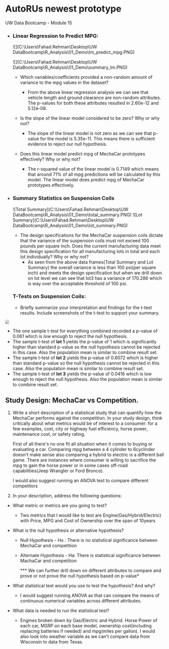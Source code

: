 # AutoRUs newest prototype
UW Data Bootcamp - Module 15

- ### **Linear Regression to Predict MPG:** 
  
  ![](C:\Users\Fahad.Rehman\Desktop\UW DataBootcamp\R_Analysis\01_Demo\lm_predict_mpg.PNG)
  
  ![](C:\Users\Fahad.Rehman\Desktop\UW DataBootcamp\R_Analysis\01_Demo\summary_lm.PNG)
  
  - Which variables/coefficients provided a non-random amount of variance to the mpg values in the dataset?
  
    - From the above linear regression analysis we can see that vehicle length and ground clearance are non-random attributes. The p-values for both these attributes resulted in 2.60e-12 and 5.12e-08. 
  
  - Is the slope of the linear model considered to be zero? Why or why not?
  
    - The slope of the linear model is not zero as we can see that p-value for the model is 5.35e-11. This means there is sufficient evidence to reject our null hypothesis. 
  
  - Does this linear model predict mpg of MechaCar prototypes effectively? Why or why not?
  
    - The r-squared value of the linear model is 0.7149 which means that around 71% of all mpg predictions will be calculated by this model. The linear model does predict mpg of MechaCar prototypes effectively.
  
      
  
- ### Summary Statistics on Suspension Coils

  ![Total Summary](C:\Users\Fahad.Rehman\Desktop\UW DataBootcamp\R_Analysis\01_Demo\total_summary.PNG)                                                   ![Lot Summary](C:\Users\Fahad.Rehman\Desktop\UW DataBootcamp\R_Analysis\01_Demo\lot_summary.PNG)

  - The design specifications for the MechaCar suspension coils dictate that the variance of the suspension coils must not exceed 100 pounds per square inch. Does the current manufacturing data meet this design specification for all manufacturing lots in total and each lot individually? Why or why not?
    - As seen from the above data frames(Total Summary and Lot Summary) the overall variance is less than 100 psi(per square inch) and meets the design specification but when we drill down on lot level we can see that lot3 has a variance of 170.286 which is way over the acceptable threshold of 100 psi.
  
  ### T-Tests on Suspension Coils:
  
  - Briefly summarize your interpretation and findings for the t-test results. Include screenshots of the t-test to support your summary.
  

<img src="C:\Users\Fahad.Rehman\Desktop\UW DataBootcamp\R_Analysis\01_Demo\t_test.jpg" style="zoom:75%;" />

- The one sample t-test for everything combined recorded a p-value of 0.061 which is low enough to reject the null hypothesis.
- The sample t-test of **lot 1** yields the p-value of 1 which is significantly higher than standard p-value so the null hypothesis cannot be rejected in this case. Also the population mean is similar to combine result set.
- The sample t-test of **lot 2** yields the p-value of 0.6072 which is higher than standard p-value so the null hypothesis cannot be rejected in this case. Also the population mean is similar to combine result set.
- The sample t-test of **lot 3** yields the p-value of 0.0416 which is low enough to reject the null hypothesis. Also the population mean is similar to combine result set.



## Study Design: MechaCar vs Competition.

1. Write a short description of a statistical study that can quantify how the MechaCar performs against the competition. In your study design, think critically about what metrics would be of interest to a consumer: for a few examples, cost, city or highway fuel efficiency, horse power, maintenance cost, or safety rating.

   First of all there's no one fit all situation when it comes to buying or evaluating a car. Comparing mpg between a 4 cylinder to 6cyclinder doesn't make sense also comparing a hybrid to electric is a different ball game. There are instances where consumer is willing to sacrifice the mpg to gain the horse power or in some cases off-road capabilities(Jeep Wrangler or Ford Bronco). 

   I would also suggest running an ANOVA test to compare different competitors 

2. In your description, address the following questions:

- What metric or metrics are you going to test?

  - Two metrics that I would like to test are Engine(Gas/Hybrid/Electric) with Price, MPG and Cost of Ownership over the span of 10years

- What is the null hypothesis or alternative hypothesis?

  - Null Hypothesis - Ho : There is no statistical significance between MechaCar and competition

  - Alternate Hypothesis - Ha: There is statistical significance between MachaCar and competition

    *** We can further drill down on different attributes to compare and prove or not prove the null hypothesis based on p-value*

- What statistical test would you use to test the hypothesis? And why?

  - I would suggest running ANOVA as that can compare the means of continuous numerical variables across different attributes.

- What data is needed to run the statistical test?

  - Engines broken down by Gas/Electric and Hybrid. Horse Power of each car, MSRP on each base model, ownership cost(including replacing batteries if needed) and mpg(miles per gallon). I would also look into weather variable as we can't compare data from Wisconsin to data from Texas.

